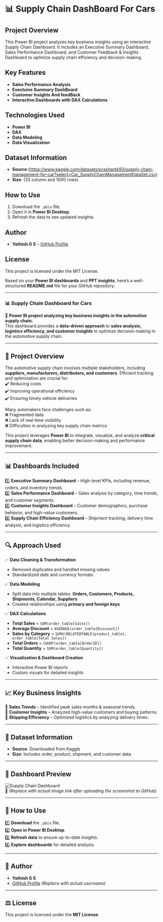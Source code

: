 # 📊 Supply Chain DashBoard For Cars

##  Project Overview
This Power BI project analyzes key business insights using an interactive Supply Chain Dashboard. It includes an Executive Summary Dashboard, Sales Performance Dashboard, and Customer Feedback & Insights Dashboard to optimize supply chain efficiency and decision-making.

##  Key Features
- **Sales Performance Analysis**
- **Exectuive Summary DashBoard**
- **Customer Insights And feedBack**
- **Interactive Dashboards with DAX Calculations**

##  Technologies Used
- **Power BI**
- **DAX**
- **Data Modeling**
- **Data Visualization**

## Dataset Information
- **Source**:(https://www.kaggle.com/datasets/prashantk93/supply-chain-management-for-car?select=Car_SupplyChainManagementDataSet.csv)
- **Size**: (33 column and 1000 rows)


##  How to Use
1. Download the `.pbix` file.  
2. Open it in **Power BI Desktop**.  
3. Refresh the data to see updated insights.  

##  Author
- **Yathish G S** – [GitHub Profile](https://github.com/Yathish-1/Supply_chain_Dashboard_Cars)

##  License
This project is licensed under the MIT License.

Based on your **Power BI dashboards** and **PPT insights**, here’s a well-structured **README.md** file for your GitHub repository:  

---

### **📊 Supply Chain Dashboard for Cars**  

🚗 **Power BI project analyzing key business insights in the automotive supply chain.**  
This dashboard provides a **data-driven approach** to **sales analysis, logistics efficiency, and customer insights** to optimize decision-making in the automotive supply chain.  

---

## 📌 **Project Overview**  
The automotive supply chain involves multiple stakeholders, including **suppliers, manufacturers, distributors, and customers**. Efficient tracking and optimization are crucial for:  
✔️ Reducing costs  
✔️ Improving operational efficiency  
✔️ Ensuring timely vehicle deliveries  

Many automakers face challenges such as:  
❌ Fragmented data  
❌ Lack of real-time visibility  
❌ Difficulties in analyzing key supply chain metrics  

This project leverages **Power BI** to integrate, visualize, and analyze **critical supply chain data**, enabling better decision-making and performance improvement.  

---

## 📊 **Dashboards Included**  

1️⃣ **Executive Summary Dashboard** – High-level KPIs, including revenue, orders, and inventory trends.  
2️⃣ **Sales Performance Dashboard** – Sales analysis by category, time trends, and customer segments.  
3️⃣ **Customer Insights Dashboard** – Customer demographics, purchase behavior, and high-value customers.  
4️⃣ **Supply Chain Efficiency Dashboard** – Shipment tracking, delivery time analysis, and logistics efficiency.  

---

## 🔍 **Approach Used**  

✅ **Data Cleaning & Transformation**  
- Removed duplicates and handled missing values  
- Standardized date and currency formats  

✅ **Data Modeling**  
- Split data into multiple tables: **Orders, Customers, Products, Shipments, Calendar, Suppliers**  
- Created relationships using **primary and foreign keys**  

✅ **DAX Calculations**  
- **Total Sales** = `SUM(order_table[Sales])`  
- **Average Discount** = `AVERAGE(order_table[Discount])`  
- **Sales by Category** = `SUMX(RELATEDTABLE(product_table), order_table[Total Sales])`  
- **Total Orders** = `COUNT(order_table[OrderID])`  
- **Total Quantity** = `SUM(order_table[Quantity])`  

✅ **Visualization & Dashboard Creation**  
- Interactive Power BI reports  
- Custom visuals for detailed insights  

---

## 📈 **Key Business Insights**  

📌 **Sales Trends** – Identified peak sales months & seasonal trends.  
📌 **Customer Insights** – Analyzed high-value customers and buying patterns.  
📌 **Shipping Efficiency** – Optimized logistics by analyzing delivery times.  

---

## 📂 **Dataset Information**  
- **Source**: Downloaded from Kaggle  
- **Size**: Includes order, product, shipment, and customer data  

---

## 📸 **Dashboard Preview**  
![Supply Chain Dashboard](https://raw.githubusercontent.com/yourusername/repositoryname/main/imagename.png)  
📌 *(Replace with actual image link after uploading the screenshot to GitHub)*  

---

## 🚀 **How to Use**  
1️⃣ **Download** the `.pbix` file.  
2️⃣ **Open in Power BI Desktop**.  
3️⃣ **Refresh data** to ensure up-to-date insights.  
4️⃣ **Explore dashboards** for detailed analysis.  

---

## 👤 **Author**  
- **Yathish G S**  
- [GitHub Profile](https://github.com/yourusername) *(Replace with actual username)*  

---

## ⚖️ **License**  
This project is licensed under the **MIT License**.  

